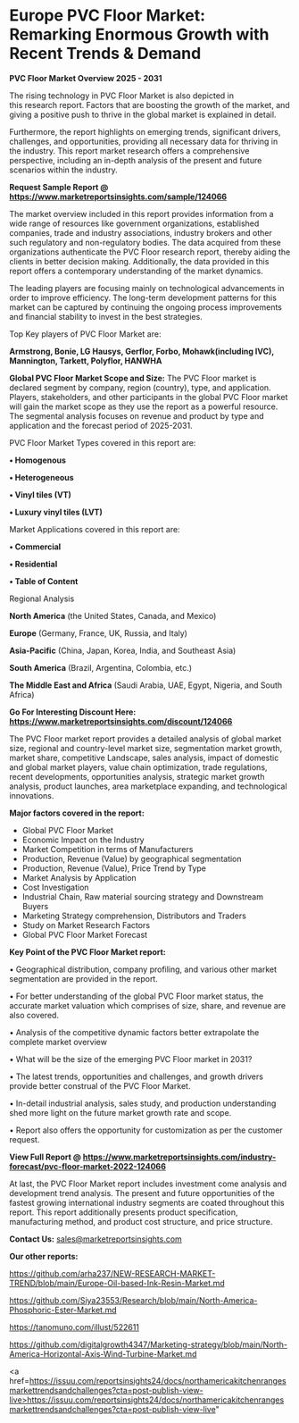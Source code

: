 # Europe PVC Floor Market: Remarking Enormous Growth with Recent Trends & Demand

<Strong> PVC Floor Market Overview 2025 - 2031</strong>

The rising technology in PVC Floor Market is also depicted in this research report. Factors that are boosting the growth of the market, and giving a positive push to thrive in the global market is explained in detail.

Furthermore, the report highlights on emerging trends, significant drivers, challenges, and opportunities, providing all necessary data for thriving in the industry. This report market research offers a comprehensive perspective, including an in-depth analysis of the present and future scenarios within the industry.

<strong>Request Sample Report @ <a href=https://www.marketreportsinsights.com/sample/124066>https://www.marketreportsinsights.com/sample/124066</a></strong>

The market overview included in this report provides information from a wide range of resources like government organizations, established companies, trade and industry associations, industry brokers and other such regulatory and non-regulatory bodies. The data acquired from these organizations authenticate the PVC Floor research report, thereby aiding the clients in better decision making. Additionally, the data provided in this report offers a contemporary understanding of the market dynamics.

The leading players are focusing mainly on technological advancements in order to improve efficiency. The long-term development patterns for this market can be captured by continuing the ongoing process improvements and financial stability to invest in the best strategies.

Top Key players of PVC Floor Market are:

<strong>Armstrong, Bonie, LG Hausys, Gerflor, Forbo, Mohawk(including IVC), Mannington, Tarkett, Polyflor, HANWHA</strong>

<strong><b>Global PVC Floor Market Scope and Size:</b></strong>
The PVC Floor market is declared segment by company, region (country), type, and application. Players, stakeholders, and other participants in the global PVC Floor market will gain the market scope as they use the report as a powerful resource. The segmental analysis focuses on revenue and product by type and application and the forecast period of 2025-2031.

PVC Floor Market Types covered in this report are:

<strong>• Homogenous

• Heterogeneous

• Vinyl tiles (VT)

• Luxury vinyl tiles (LVT)</strong>

Market Applications covered in this report are:

<strong>• Commercial

• Residential

• Table of Content</strong> 

Regional Analysis

<strong>North America</strong> (the United States, Canada, and Mexico)

<strong>Europe</strong> (Germany, France, UK, Russia, and Italy)

<strong>Asia-Pacific</strong> (China, Japan, Korea, India, and Southeast Asia)

<strong>South America</strong> (Brazil, Argentina, Colombia, etc.)

<strong>The Middle East and Africa</strong> (Saudi Arabia, UAE, Egypt, Nigeria, and South Africa)

<strong>Go For Interesting Discount Here: <a href=https://www.marketreportsinsights.com/discount/124066>https://www.marketreportsinsights.com/discount/124066</a></strong>

The PVC Floor market report provides a detailed analysis of global market size, regional and country-level market size, segmentation market growth, market share, competitive Landscape, sales analysis, impact of domestic and global market players, value chain optimization, trade regulations, recent developments, opportunities analysis, strategic market growth analysis, product launches, area marketplace expanding, and technological innovations.

<strong><b>Major factors covered in the report:</b></strong>
<ul>
  <li>Global PVC Floor Market </li>
  <li>Economic Impact on the Industry</li>
  <li>Market Competition in terms of Manufacturers</li>
  <li>Production, Revenue (Value) by geographical segmentation</li>
  <li>Production, Revenue (Value), Price Trend by Type</li>
  <li>Market Analysis by Application</li>
  <li>Cost Investigation</li>
  <li>Industrial Chain, Raw material sourcing strategy and Downstream Buyers</li>
  <li>Marketing Strategy comprehension, Distributors and Traders</li>
  <li>Study on Market Research Factors</li>
  <li>Global PVC Floor Market Forecast</li>
</ul>

<strong><b>Key Point of the PVC Floor Market report:</b></strong>

• Geographical distribution, company profiling, and various other market segmentation are provided in the report.

• For better understanding of the global PVC Floor market status, the accurate market valuation which comprises of size, share, and revenue are also covered.

• Analysis of the competitive dynamic factors better extrapolate the complete market overview

• What will be the size of the emerging PVC Floor market in 2031?

• The latest trends, opportunities and challenges, and growth drivers provide better construal of the PVC Floor Market.

• In-detail industrial analysis, sales study, and production understanding shed more light on the future market growth rate and scope.

• Report also offers the opportunity for customization as per the customer request.

<strong><b>View Full Report @ <a href=https://www.marketreportsinsights.com/industry-forecast/pvc-floor-market-2022-124066>https://www.marketreportsinsights.com/industry-forecast/pvc-floor-market-2022-124066</a></b></strong>


At last, the PVC Floor Market report includes investment come analysis and development trend analysis. The present and future opportunities of the fastest growing international industry segments are coated throughout this report. This report additionally presents product specification, manufacturing method, and product cost structure, and price structure.

<strong>Contact Us:</strong>
sales@marketreportsinsights.com

<strong>Our other reports:</strong>

<a href=https://github.com/arha237/NEW-RESEARCH-MARKET-TREND/blob/main/Europe-Oil-based-Ink-Resin-Market.md>https://github.com/arha237/NEW-RESEARCH-MARKET-TREND/blob/main/Europe-Oil-based-Ink-Resin-Market.md</a>

<a href=https://github.com/Siya23553/Research/blob/main/North-America-Phosphoric-Ester-Market.md>https://github.com/Siya23553/Research/blob/main/North-America-Phosphoric-Ester-Market.md</a>

<a href=https://tanomuno.com/illust/522611>https://tanomuno.com/illust/522611</a>

<a href=https://github.com/digitalgrowth4347/Marketing-strategy/blob/main/North-America-Horizontal-Axis-Wind-Turbine-Market.md>https://github.com/digitalgrowth4347/Marketing-strategy/blob/main/North-America-Horizontal-Axis-Wind-Turbine-Market.md</a>

<a href=https://issuu.com/reportsinsights24/docs/northamericakitchenrangesmarkettrendsandchallenges?cta=post-publish-view-live>https://issuu.com/reportsinsights24/docs/northamericakitchenrangesmarkettrendsandchallenges?cta=post-publish-view-live</a>"

